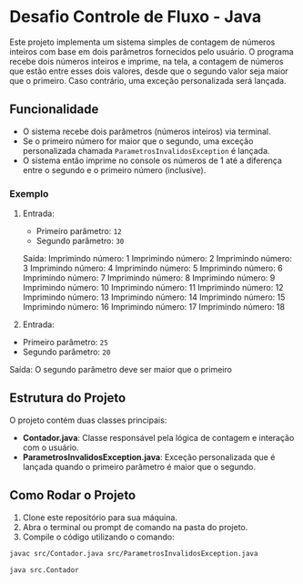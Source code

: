# Desafio Controle de Fluxo - Java

Este projeto implementa um sistema simples de contagem de números inteiros com base em dois parâmetros fornecidos pelo usuário. O programa recebe dois números inteiros e imprime, na tela, a contagem de números que estão entre esses dois valores, desde que o segundo valor seja maior que o primeiro. Caso contrário, uma exceção personalizada será lançada.

## Funcionalidade

- O sistema recebe dois parâmetros (números inteiros) via terminal.
- Se o primeiro número for maior que o segundo, uma exceção personalizada chamada `ParametrosInvalidosException` é lançada.
- O sistema então imprime no console os números de 1 até a diferença entre o segundo e o primeiro número (inclusive).
  
### Exemplo

1. Entrada:
   - Primeiro parâmetro: `12`
   - Segundo parâmetro: `30`
   
   Saída: Imprimindo número: 1
          Imprimindo número: 2
          Imprimindo número: 3
          Imprimindo número: 4
          Imprimindo número: 5
          Imprimindo número: 6
          Imprimindo número: 7
          Imprimindo número: 8
          Imprimindo número: 9
          Imprimindo número: 10
          Imprimindo número: 11
          Imprimindo número: 12
          Imprimindo número: 13
          Imprimindo número: 14
          Imprimindo número: 15
          Imprimindo número: 16
          Imprimindo número: 17
          Imprimindo número: 18

2. Entrada:
- Primeiro parâmetro: `25`
- Segundo parâmetro: `20`

Saída: O segundo parâmetro deve ser maior que o primeiro

## Estrutura do Projeto

O projeto contém duas classes principais:

- **Contador.java**: Classe responsável pela lógica de contagem e interação com o usuário.
- **ParametrosInvalidosException.java**: Exceção personalizada que é lançada quando o primeiro parâmetro é maior que o segundo.

## Como Rodar o Projeto

1. Clone este repositório para sua máquina.
2. Abra o terminal ou prompt de comando na pasta do projeto.
3. Compile o código utilizando o comando:
```bash
javac src/Contador.java src/ParametrosInvalidosException.java

java src.Contador

